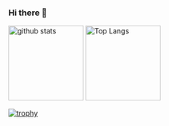 ### Hi there 👋

<!--
**NakazatoTaichi/NakazatoTaichi** is a ✨ _special_ ✨ repository because its `README.md` (this file) appears on your GitHub profile.

Here are some ideas to get you started:

- 🔭 I’m currently working on ...
- 🌱 I’m currently learning ...
- 👯 I’m looking to collaborate on ...
- 🤔 I’m looking for help with ...
- 💬 Ask me about ...
- 📫 How to reach me: ...
- 😄 Pronouns: ...
- ⚡ Fun fact: ...
-->

<p align="left"> 
  <img alt="github stats" height="150px" src="https://github-readme-stats.vercel.app/api?username=NakazatoTaichi&count_private=true&show_icons=true&show_icons=true" />
   <img alt="Top Langs" height="150px" src="https://github-readme-stats.vercel.app/api/top-langs/?username=NakazatoTaichi&layout=compact&count_private=true&show_icons=true" />
</p>

 
[![trophy](https://github-profile-trophy.vercel.app/?username=NakazatoTaichi)](https://github.com/NakazatoTaichi/github-profile-trophy)

